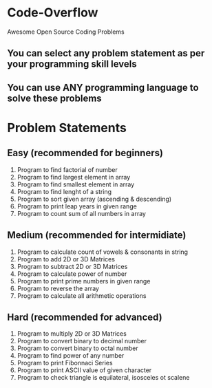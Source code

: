# Code-Overflow
Awesome Open Source Coding Problems 

## You can select any problem statement as per your programming skill levels
## You can use ANY programming language to solve these problems

# Problem Statements 

## Easy (recommended for beginners)

1. Program to find factorial of number
2. Program to find largest element in array
3. Program to find smallest element in array
4. Program to find lenght of a string
5. Program to sort given array (ascending & descending)
6. Program to print leap years in given range
7. Program to count sum of all numbers in array

## Medium (recommended for intermidiate)

1. Program to calculate count of vowels & consonants in string
2. Program to add 2D or 3D Matrices
3. Program to subtract 2D or 3D Matrices
4. Program to calculate power of number
5. Program to print prime numbers in given range
6. Program to reverse the array
7. Program to calculate all arithmetic operations

## Hard (recommended for advanced)

1. Program to multiply 2D or 3D Matrices
2. Program to convert binary to decimal number
3. Program to convert binary to octal number
4. Program to find power of any number
5. Program to print Fibonnaci Series
6. Program to print ASCII value of given character
7. Program to check triangle is equilateral, isosceles ot scalene
